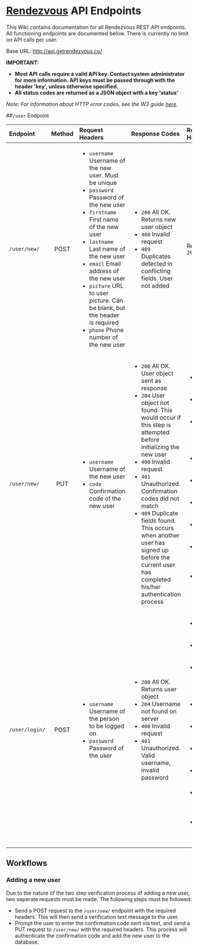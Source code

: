 # [Rendezvous](http://getrendezvous.co) API Endpoints

This Wiki contains documentation for all Rendezvous REST API endpoints. All functioning endpoints are documented below. There is currently no limit on API calls per user.

Base URL: http://api.getrendezvous.co/

**IMPORTANT:**
- **Most API calls require a valid API key. Contact system administrator for more information. API keys must be passed through with the header 'key', unless otherwise specified.**
- **All status codes are returned as a JSON object with a key 'status'**

*Note: For information about HTTP error codes, see the W3 guide [here](http://www.w3.org/Protocols/rfc2616/rfc2616-sec10.html).*

##```/user``` Endpoint

|Endpoint|Method|Request Headers|Response Codes|Response Object Headers|Security|
|:-------|:----:|:--------------|:-------------|:--------------|:-------|
|```/user/new/```|POST|<ul><li>```username``` Username of the new user. Must be unique</li><li>```password``` Password of the new user</li><li>```firstname``` First name of the new user</li><li>```lastname``` Last name of the new user</li><li>```email``` Email address of the new user</li><li>```picture``` URL to user picture. Can be blank, but the header is required</li><li>```phone``` Phone number of the new user</li></ul>|<ul><li>```200``` All OK. Returns new user object</li><li>```400``` Invalid request</li><li>```409``` Duplicates detected in conflicting fields. User not added</li></ul>|Response code ```200```|API key|
|```/user/new/```|PUT|<ul><li>```username``` Username of the new user</li><li>```code``` Confirmation code of the new user</li></ul>|<ul><li>```200``` All OK. User object sent as response</li><li>```204``` User object not found. This would occur if this step is attempted before initializing the new user</li><li>```400``` Invalid request</li><li>```401``` Unauthorized. Confirmation codes did not match</li><li>```409``` Duplicate fields found. This occurs when another user has signed up before the current user has completed his/her authentication process</li></ul>|<ul><li>```firstname``` First name of the user</li><li>```lastname``` Last name of the user</li><li>```password``` Hashed password (for local authentication)</li><li>```username``` Username of the user</li><li>```phone``` Phone number of the user</li><li>```email``` Email address of the user</li><li>```picture``` URL of the user picture</li><li>```friends``` Friend's user object of the current user</li><li>```current_status``` Current status of the user</li></ul>|API key|
|```/user/login/```|POST|<ul><li>```username``` Username of the person to be logged on</li><li>```password``` Password of the user</li></ul>|<ul><li>```200``` All OK. Returns user object</li><li>```204``` Username not found on server</li><li>```400``` Invalid request</li><li>```401``` Unauthorized. Valid username, invalid password</li></ul>|<ul><li>```firstname``` First name of the user</li><li>```lastname``` Last name of the user</li><li>```password``` Hashed password (for local authentication)</li><li>```username``` Username of the user</li><li>```phone``` Phone number of the user</li><li>```email``` Email address of the user</li><li>```picture``` URL of the user picture</li><li>```friends``` Friend's user object of the current user</li><li>```current_status``` Current status of the user</li></ul>|API key|


## Workflows

### Adding a new user

Due to the nature of the two step verification process of adding a new user, two seperate requests must be made. The following steps must be followed:

- Send a POST request to the ```/user/new/``` endpoint with the required headers. This will then send a verification text message to the user.
- Prompt the user to enter the confirmation code sent via text, and send a PUT request to ```/user/new/``` with the required headers. This process will authenticate the confirmation code and add the new user to the database.
